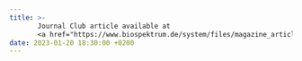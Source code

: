 ```yaml
---
title: >-
       Journal Club article available at 
       <a href="https://www.biospektrum.de/system/files/magazine_article/2023/02/files/89180/89180.pdf" target="_blank">biospektrum.de</a>
date: 2023-01-20 18:30:00 +0200
---
```

